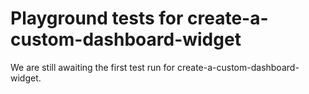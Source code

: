 # Playground tests for create-a-custom-dashboard-widget
We are still awaiting the first test run for create-a-custom-dashboard-widget.
